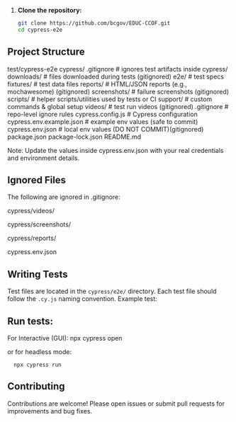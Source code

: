 1. **Clone the repository:**

   ```bash
   git clone https://github.com/bcgov/EDUC-CCOF.git
   cd cypress-e2e
   ```

## Project Structure

test/cypress-e2e
cypress/
.gitignore # ignores test artifacts inside cypress/
downloads/ # files downloaded during tests (gitignored)
e2e/ # test specs
fixtures/ # test data files
reports/ # HTML/JSON reports (e.g., mochawesome) (gitignored)
screenshots/ # failure screenshots (gitignored)
scripts/ # helper scripts/utilities used by tests or CI
support/ # custom commands & global setup
videos/ # test run videos (gitignored)
.gitignore # repo-level ignore rules
cypress.config.js # Cypress configuration
cypress.env.example.json # example env values (safe to commit)
cypress.env.json # local env values (DO NOT COMMIT)(gitignored)
package.json
package-lock.json
README.md

Note:
Update the values inside cypress.env.json with your real credentials and environment details.

## Ignored Files

The following are ignored in .gitignore:

cypress/videos/

cypress/screenshots/

cypress/reports/

cypress.env.json

## Writing Tests

Test files are located in the `cypress/e2e/` directory. Each test file should follow the `.cy.js` naming convention. Example test:

## Run tests:

For Interactive (GUI):
npx cypress open

or for headless mode:

      npx cypress run

## Contributing

Contributions are welcome! Please open issues or submit pull requests for improvements and bug fixes.
